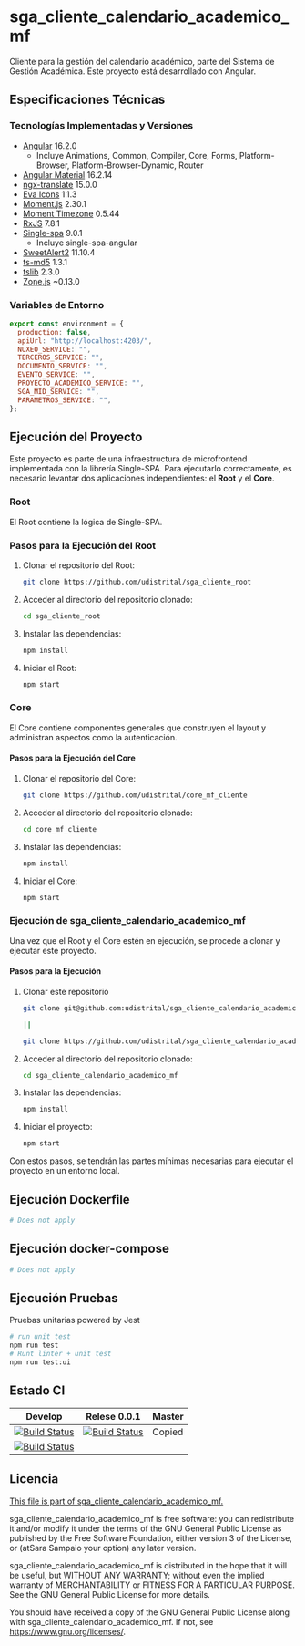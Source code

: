 # sga_cliente_calendario_academico_mf

Cliente para la gestión del calendario académico, parte del Sistema de Gestión Académica. Este proyecto está desarrollado con Angular.

## Especificaciones Técnicas

### Tecnologías Implementadas y Versiones

- [Angular](https://angular.io/docs) 16.2.0
  - Incluye Animations, Common, Compiler, Core, Forms, Platform-Browser, Platform-Browser-Dynamic, Router
- [Angular Material](https://material.angular.io/) 16.2.14
- [ngx-translate](http://www.ngx-translate.com/) 15.0.0
- [Eva Icons](https://akveo.github.io/eva-icons/#/) 1.1.3
- [Moment.js](https://momentjs.com/docs/) 2.30.1
- [Moment Timezone](https://momentjs.com/timezone/docs/) 0.5.44
- [RxJS](https://rxjs.dev/guide/overview) 7.8.1
- [Single-spa](https://single-spa.js.org/) 9.0.1
  - Incluye single-spa-angular
- [SweetAlert2](https://sweetalert2.github.io/) 11.10.4
- [ts-md5](https://github.com/cotag/ts-md5) 1.3.1
- [tslib](https://github.com/Microsoft/tslib) 2.3.0
- [Zone.js](https://github.com/angular/angular/tree/master/packages/zone.js) ~0.13.0



### Variables de Entorno

```javascript
export const environment = {
  production: false,
  apiUrl: "http://localhost:4203/",
  NUXEO_SERVICE: "",
  TERCEROS_SERVICE: "",
  DOCUMENTO_SERVICE: "",
  EVENTO_SERVICE: "",
  PROYECTO_ACADEMICO_SERVICE: "",
  SGA_MID_SERVICE: "",
  PARAMETROS_SERVICE: "",
};
```
## Ejecución del Proyecto

Este proyecto es parte de una infraestructura de microfrontend implementada con la librería Single-SPA. Para ejecutarlo correctamente, es necesario levantar dos aplicaciones independientes: el **Root** y el **Core**.

### Root

El Root contiene la lógica de Single-SPA.

### Pasos para la Ejecución del Root

1. Clonar el repositorio del Root: 

    ```bash
    git clone https://github.com/udistrital/sga_cliente_root
    ```

2. Acceder al directorio del repositorio clonado:

    ```bash
    cd sga_cliente_root
    ```

3. Instalar las dependencias:

    ```bash
    npm install
    ```

4. Iniciar el Root:
    ```bash
    npm start
    ```


### Core

El Core contiene componentes generales que construyen el layout y administran aspectos como la autenticación.

#### Pasos para la Ejecución del Core

1. Clonar el repositorio del Core:

    ```bash
    git clone https://github.com/udistrital/core_mf_cliente
    ```

2. Acceder al directorio del repositorio clonado:

    ```bash
    cd core_mf_cliente
    ```

3. Instalar las dependencias:

    ```bash
    npm install
    ```

4. Iniciar el Core:

    ```bash
    npm start
    ```

### Ejecución de sga_cliente_calendario_academico_mf

Una vez que el Root y el Core estén en ejecución, se procede a clonar y ejecutar este proyecto.

#### Pasos para la Ejecución

1. Clonar este repositorio

    ```bash
    git clone git@github.com:udistrital/sga_cliente_calendario_academico_mf.git

    ||

    git clone https://github.com/udistrital/sga_cliente_calendario_academico_mf
    ```

2. Acceder al directorio del repositorio clonado:

    ```bash
    cd sga_cliente_calendario_academico_mf
    ```

3. Instalar las dependencias:

    ```bash
    npm install
    ```

4. Iniciar el proyecto:

    ```bash
    npm start
    ```


Con estos pasos, se tendrán las partes mínimas necesarias para ejecutar el proyecto en un entorno local.


## Ejecución Dockerfile
```bash
# Does not apply
```
## Ejecución docker-compose
```bash
# Does not apply
```
## Ejecución Pruebas

Pruebas unitarias powered by Jest
```bash
# run unit test
npm run test
# Runt linter + unit test
npm run test:ui
```

## Estado CI

| Develop | Relese 0.0.1 | Master |
| -- | -- | -- |
| [![Build Status](https://hubci.portaloas.udistrital.edu.co/api/badges/udistrital/sga_cliente_calendario_academico_mf/status.svg?ref=refs/heads/develop)](https://hubci.portaloas.udistrital.edu.co/udistrital/sga_cliente_calendario_academico_mf) | [![Build Status](https://hubci.portaloas.udistrital.edu.co/api/badges/udistrital/sga_cliente_calendario_academico_mf/status.svg?ref=refs/heads/release/0.0.1)](https://hubci.portaloas.udistrital.edu.co/udistrital/sga_cliente_calendario_academico_mf) | Copied
[![Build Status](https://hubci.portaloas.udistrital.edu.co/api/badges/udistrital/sga_cliente_calendario_academico_mf/status.svg)](https://hubci.portaloas.udistrital.edu.co/udistrital/sga_cliente_calendario_academico_mf) |

## Licencia

[This file is part of sga_cliente_calendario_academico_mf.](LICENSE)

sga_cliente_calendario_academico_mf is free software: you can redistribute it and/or modify it under the terms of the GNU General Public License as published by the Free Software Foundation, either version 3 of the License, or (atSara Sampaio your option) any later version.

sga_cliente_calendario_academico_mf is distributed in the hope that it will be useful, but WITHOUT ANY WARRANTY; without even the implied warranty of MERCHANTABILITY or FITNESS FOR A PARTICULAR PURPOSE. See the GNU General Public License for more details.

You should have received a copy of the GNU General Public License along with sga_cliente_calendario_academico_mf. If not, see https://www.gnu.org/licenses/.
